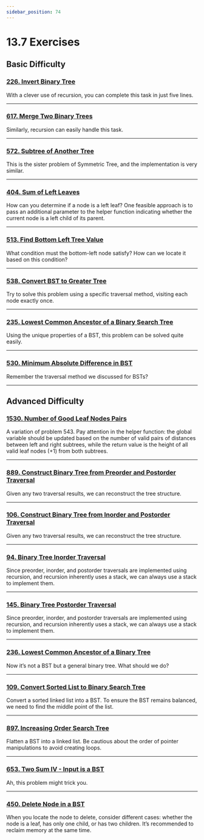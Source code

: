 ```yaml
---
sidebar_position: 74
---
```


# 13.7 Exercises

## Basic Difficulty

### [226. Invert Binary Tree](https://leetcode.com/problems/invert-binary-tree/)

With a clever use of recursion, you can complete this task in just five lines.

---

### [617. Merge Two Binary Trees](https://leetcode.com/problems/merge-two-binary-trees/)

Similarly, recursion can easily handle this task.

---

### [572. Subtree of Another Tree](https://leetcode.com/problems/subtree-of-another-tree/)

This is the sister problem of Symmetric Tree, and the implementation is very similar.

---

### [404. Sum of Left Leaves](https://leetcode.com/problems/sum-of-left-leaves/)

How can you determine if a node is a left leaf? One feasible approach is to pass an additional parameter to the helper function indicating whether the current node is a left child of its parent.

---

### [513. Find Bottom Left Tree Value](https://leetcode.com/problems/find-bottom-left-tree-value/)

What condition must the bottom-left node satisfy? How can we locate it based on this condition?

---

### [538. Convert BST to Greater Tree](https://leetcode.com/problems/convert-bst-to-greater-tree/)

Try to solve this problem using a specific traversal method, visiting each node exactly once.

---

### [235. Lowest Common Ancestor of a Binary Search Tree](https://leetcode.com/problems/lowest-common-ancestor-of-a-binary-search-tree/)

Using the unique properties of a BST, this problem can be solved quite easily.

---

### [530. Minimum Absolute Difference in BST](https://leetcode.com/problems/minimum-absolute-difference-in-bst/)

Remember the traversal method we discussed for BSTs?

---

## Advanced Difficulty

### [1530. Number of Good Leaf Nodes Pairs](https://leetcode.com/problems/number-of-good-leaf-nodes-pairs/)

A variation of problem 543. Pay attention in the helper function: the global variable should be updated based on the number of valid pairs of distances between left and right subtrees, while the return value is the height of all valid leaf nodes (+1) from both subtrees.

---

### [889. Construct Binary Tree from Preorder and Postorder Traversal](https://leetcode.com/problems/construct-binary-tree-from-preorder-and-postorder-traversal/)

Given any two traversal results, we can reconstruct the tree structure.

---

### [106. Construct Binary Tree from Inorder and Postorder Traversal](https://leetcode.com/problems/construct-binary-tree-from-inorder-and-postorder-traversal/)

Given any two traversal results, we can reconstruct the tree structure.

---

### [94. Binary Tree Inorder Traversal](https://leetcode.com/problems/binary-tree-inorder-traversal/)

Since preorder, inorder, and postorder traversals are implemented using recursion, and recursion inherently uses a stack, we can always use a stack to implement them.

---

### [145. Binary Tree Postorder Traversal](https://leetcode.com/problems/binary-tree-postorder-traversal/)

Since preorder, inorder, and postorder traversals are implemented using recursion, and recursion inherently uses a stack, we can always use a stack to implement them.

---

### [236. Lowest Common Ancestor of a Binary Tree](https://leetcode.com/problems/lowest-common-ancestor-of-a-binary-tree/)

Now it’s not a BST but a general binary tree. What should we do?

---

### [109. Convert Sorted List to Binary Search Tree](https://leetcode.com/problems/convert-sorted-list-to-binary-search-tree/)

Convert a sorted linked list into a BST. To ensure the BST remains balanced, we need to find the middle point of the list.

---

### [897. Increasing Order Search Tree](https://leetcode.com/problems/increasing-order-search-tree/)

Flatten a BST into a linked list. Be cautious about the order of pointer manipulations to avoid creating loops.

---

### [653. Two Sum IV - Input is a BST](https://leetcode.com/problems/two-sum-iv-input-is-a-bst/)

Ah, this problem might trick you.

---

### [450. Delete Node in a BST](https://leetcode.com/problems/delete-node-in-a-bst/)

When you locate the node to delete, consider different cases: whether the node is a leaf, has only one child, or has two children. It’s recommended to reclaim memory at the same time.